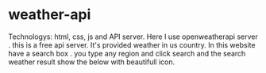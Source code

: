 # weather-api

Technologys: html, css, js and API server.
Here I use openweatherapi server . this is a free api server. It's provided weather in us country. In this website have a search box . you type any region and click search and the search weather result show the below with beautifull icon.
